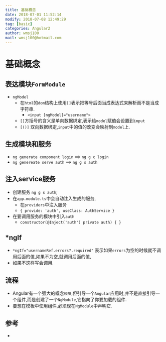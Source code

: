```yaml
---
title: 基础概念 
date: 2018-07-01 11:52:14	
modify: 2018-07-08 12:49:29	
tag: [basic]
categories: Angular2 
author: wmsj100
mail: wmsj100@hotmail.com
---
```


# 基础概念

## 表达模块`FormModule`
- `ngModel`
	- 在`html`的`dom`结构上使用`[]`表示把等号后面当成表达式来解析而不是当成字符串.
		- `<input [ngModel]="username">`
	- `[]`方括号的含义是单向数据绑定,表示给`model`赋值会设置到`input`
	- `[()]` 双向数据绑定,`input`中的值的改变会映射到`model`上.

## 生成模块和服务
- `ng generate component login` ==> `ng g c login`
- `ng genereate serve auth` ==> `ng g s auth`

## 注入service服务
- 创建服务 `ng g s auth`;
- 在`app.module.ts`中会自动注入生成的服务,
	- 在`providers`中注入服务
	- `{ provide: 'auth', useClass: AuthService }`
- 在要调用服务的模块中引入`auth`	
	- `constructor(@Inject('auth') private auth) { }`

## *ngIf
- `*ngIf="usernameRef.errors?.required"` 表示如果`errors`为空的时候就不调用后面的值,如果不为空,就调用后面的值,
- 如果不这样写会调用.

## 流程
- Angular有一个强大的概念`模块`,但引导一个`Angular`应用时,并不是直接引导一个组件,而是创建了一个`NgModule`,它指向了你要加载的组件.
- 要想在模板中使用组件,必须现在`NgModule`中声明它.

## 参考
- []()

